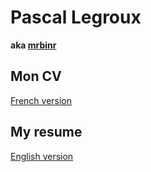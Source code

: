 # Pascal Legroux
**aka [mrbinr](https://www.mrbinr.com)**

## Mon CV

[French version](https://github.com/mrbinr/mrbinr-resume/fr/README.md)

## My resume

[English version](https://github.com/mrbinr/mrbinr-resume/en/README.md)
